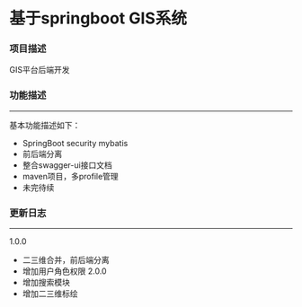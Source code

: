 # 基于springboot GIS系统

### 项目描述
GIS平台后端开发

### 功能描述
---
基本功能描述如下：
* SpringBoot security mybatis 
* 前后端分离
* 整合swagger-ui接口文档
* maven项目，多profile管理
* 未完待续


### 更新日志
---
1.0.0
* 二三维合并，前后端分离
* 增加用户角色权限
2.0.0
* 增加搜索模块
* 增加二三维标绘



